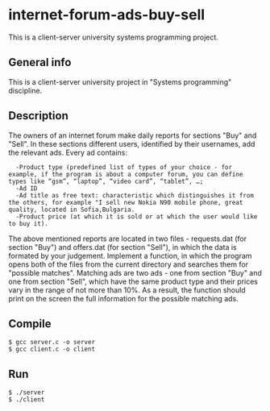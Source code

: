 # internet-forum-ads-buy-sell
This is a client-server university systems programming project. 

## General info
This is a client-server university project in "Systems programming" discipline.

## Description
  The owners of an internet forum make daily reports for sections "Buy" and "Sell". In these sections different users, identified by their usernames, add the relevant ads. Every ad contains:
  
	  -Product type (predefined list of types of your choice - for example, if the program is about a computer forum, you can define types like “gsm”, “laptop”, “video card”, “tablet”, …; 
	  -Ad ID
	  -Ad title as free text: characteristic which distinguishes it from the others, for example "I sell new Nokia N90 mobile phone, great quality, located in Sofia,Bulgaria.
	  -Product price (at which it is sold or at which the user would like to buy it).
    
  The above mentioned reports are located in two files - requests.dat (for section "Buy") and offers.dat (for section "Sell"), in which the data is formated by your judgement. Implement a function, in which the program opens both of the files from the current directory and searches them for "possible matches". Matching ads are two ads - one from section "Buy" and one from section "Sell", which have the same product type and their prices vary in the range of not more than 10%. As a result, the function should print on the screen the full information for the possible matching ads.
  
## Compile

```
$ gcc server.c -o server
$ gcc client.c -o client
```

## Run

```
$ ./server
$ ./client
```
